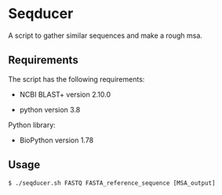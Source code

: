 # Seqducer
A script to gather similar sequences and make a rough msa.

## Requirements
The script has the following requirements:

* NCBI BLAST+ version 2.10.0

* python version 3.8

Python library:
* BioPython version 1.78

## Usage
```
$ ./seqducer.sh FASTQ FASTA_reference_sequence [MSA_output]
```
